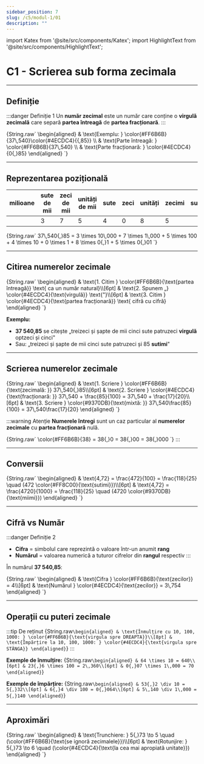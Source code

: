 ```yaml
---
sidebar_position: 7
slug: /c5/modul-1/01
description: ""
---
```


import Katex from '@site/src/components/Katex';
import HighlightText from '@site/src/components/HighlightText';

# C1 - Scrierea sub forma zecimala

---

## Definiție

:::danger Definiție 1
Un **<HighlightText color="red">număr zecimal</HighlightText>** este un număr care conține o **<HighlightText color="teal">virgulă zecimală</HighlightText>** care separă **<HighlightText color="red">partea întreagă</HighlightText>** de **<HighlightText color="teal">partea fracționară</HighlightText>**.
:::

<Katex>
{String.raw`
\begin{aligned}
& \text{Exemplu: } \color{#FF6B6B}{37\,540}\color{#4ECDC4}{{,85}} \\
& \text{Parte întreagă: } \color{#FF6B6B}{37\,540} \\
& \text{Parte fracționară: } \color{#4ECDC4}{0{,}85}
\end{aligned}
`}
</Katex>

---

## Reprezentarea pozițională

| milioane | sute de mii | zeci de mii | unități de mii | sute | zeci | unități | zecimi | sutimi | miimi |
|----------|-------------|-------------|----------------|------|------|---------|--------|--------|-------|
|          | 3           | 7           | 5              | 4    | 0    | 8       | 5      |        |       |

<Katex>
{String.raw`
37\,540{,}85 = 3 \times 10\,000 + 7 \times 1\,000 + 5 \times 100 + 4 \times 10 + 0 \times 1 + 8 \times 0{,}1 + 5 \times 0{,}01
`}
</Katex>

---

## Citirea numerelor zecimale

<Katex>
{String.raw`
\begin{aligned}
& \text{1. Citim } \color{#FF6B6B}{\text{partea întreagă}} \text{ ca un număr natural}\\[6pt]
& \text{2. Spunem „} \color{#4ECDC4}{\text{virgulă}} \text{"}\\[6pt]
& \text{3. Citim } \color{#4ECDC4}{\text{partea fracționară}} \text{ cifră cu cifră}
\end{aligned}
`}
</Katex>

**Exemplu:**
- **37 540,85** se citește „treizeci și șapte de mii cinci sute patruzeci **<HighlightText color="teal">virgulă</HighlightText>** optzeci și cinci"
- Sau: „treizeci și șapte de mii cinci sute patruzeci și 85 **<HighlightText color="orange">sutimi</HighlightText>**"

---

## Scrierea numerelor zecimale

<Katex>
{String.raw`
\begin{aligned}
& \text{1. Scriere } \color{#FF6B6B}{\text{zecimală: }} 37\,540{,}85\\[6pt]
& \text{2. Scriere } \color{#4ECDC4}{\text{fracționară: }} 37\,540 + \frac{85}{100} = 37\,540 + \frac{17}{20}\\[6pt]
& \text{3. Scriere } \color{#9370DB}{\text{mixtă: }} 37\,540\frac{85}{100} = 37\,540\frac{17}{20}
\end{aligned}
`}
</Katex>

:::warning Atenție
**<HighlightText color="red">Numerele întregi</HighlightText>** sunt un caz particular al **<HighlightText color="teal">numerelor zecimale</HighlightText>** cu **<HighlightText color="teal">partea fracționară</HighlightText>** nulă.

<Katex>
{String.raw`
\color{#FF6B6B}{38} = 38{,}0 = 38{,}00 = 38{,}000
`}
</Katex>
:::

---

## Conversii

<Katex>
{String.raw`
\begin{aligned}
& \text{4,72} = \frac{472}{100} = \frac{118}{25} \quad (472 \color{#FF8C00}{\text{sutimi}})\\[6pt]
& \text{4,72} = \frac{4720}{1000} = \frac{118}{25} \quad (4720 \color{#9370DB}{\text{miimi}})
\end{aligned}
`}
</Katex>

---

## Cifră vs Număr

:::danger Definiție 2
- **<HighlightText color="red">Cifra</HighlightText>** = simbolul care reprezintă o valoare într-un anumit **<HighlightText color="teal">rang</HighlightText>**
- **<HighlightText color="teal">Numărul</HighlightText>** = valoarea numerică a tuturor cifrelor din **<HighlightText color="teal">rangul</HighlightText>** respectiv
:::

În numărul **37 540,85**:

<Katex>
{String.raw`
\begin{aligned}
& \text{Cifra } \color{#FF6B6B}{\text{zecilor}} = 4\\[6pt]
& \text{Numărul } \color{#4ECDC4}{\text{zecilor}} = 3\,754
\end{aligned}
`}
</Katex>

---

## Operații cu puteri zecimale

:::tip De reținut
<Katex>
{String.raw`
\begin{aligned}
& \text{Înmulțire cu 10, 100, 1000: } \color{#FF6B6B}{\text{virgula spre DREAPTA}}\\[8pt]
& \text{Împărțire la 10, 100, 1000: } \color{#4ECDC4}{\text{virgula spre STÂNGA}}
\end{aligned}
`}
</Katex>
:::

**Exemple de înmulțire:**
<Katex>
{String.raw`
\begin{aligned}
& 64 \times 10 = 640\\[6pt]
& 23{,}6 \times 100 = 2\,360\\[6pt]
& 0{,}07 \times 1\,000 = 70
\end{aligned}
`}
</Katex>

**Exemple de împărțire:**
<Katex>
{String.raw`
\begin{aligned}
& 53{,}2 \div 10 = 5{,}32\\[6pt]
& 6{,}4 \div 100 = 0{,}064\\[6pt]
& 5\,140 \div 1\,000 = 5{,}140
\end{aligned}
`}
</Katex>

---

## Aproximări

<Katex>
{String.raw`
\begin{aligned}
& \text{Trunchiere: } 5{,}73 \to 5 \quad (\color{#FF6B6B}{\text{se ignoră zecimalele}})\\[6pt]
& \text{Rotunjire: } 5{,}73 \to 6 \quad (\color{#4ECDC4}{\text{la cea mai apropiată unitate}})
\end{aligned}
`}
</Katex>

